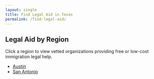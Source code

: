 ```yaml
---
layout: single
title: Find Legal Aid in Texas
permalink: /find-legal-aid/
---
```


## Legal Aid by Region

Click a region to view vetted organizations providing free or low-cost immigration legal help.

- [Austin](/find-legal-aid/austin)
- [San Antonio](/find-legal-aid/san-antonio)
